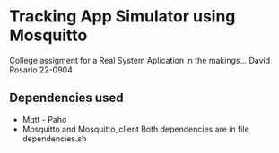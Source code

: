 # Tracking App Simulator using Mosquitto
College assigment for a Real System Aplication in the makings... 
David Rosario 22-0904

## Dependencies used
* Mqtt - Paho
* Mosquitto and Mosquitto_client
Both dependencies are in file dependencies.sh

